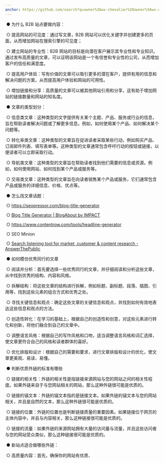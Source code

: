 ```yaml
---
anchor: https://github.com/search?q=owner%3Awx-chevalier%20owner%3Awx-chevalier%20f13e1d2e-a199-4304-beb1-dc66b50de53b&type=code
---
```


​ ● 为什么 B2B 站点要做内容：

​ ○ 提高网站的可见度：通过写文章，B2B 网站可以优化关键字并创建更多的页面，从而增加网站在搜索引擎的可见度；

​ ○ 建立网站的专业性：B2B 网站的目标是向潜在客户展示其专业性和专业知识。通过发布高质量的文章，可以证明该网站是一个有信誉和专业性的公司，从而增加客户的信任和满意度。

​ ○ 提高用户体验：写有价值的文章可以吸引更多的潜在客户，提供有用的信息和解决问题的方案，从而提高用户体验和网站的可用性。

​ ○ 增加链接和分享：高质量的文章可以被其他网站引用和分享，这有助于增加网站的链接数量和网站的知名度。

​ ● 文章的类型划分：

​ ○ 信息类文章：这种类型的文字提供有关某个主题、产品、服务或行业的信息，旨在帮助读者解决问题或了解更多信息。例如，如何使用某个产品、如何解决某个问题等。

​ ○ 转化率类文章：这种类型的文章旨在促进读者采取某些行动，例如购买产品、订阅邮件列表、填写表单等。这种类型的文章通常包含呼吁行动的按钮或链接，以便读者可以立即采取行动。

​ ○ 导航类文章：这种类型的文章旨在帮助读者找到他们需要的信息或资源。例如，如何使用网站、如何找到某个产品或服务等。

​ ○ 交易类文章：这种类型的文章旨在向读者销售某个产品或服务，它们通常包含产品或服务的详细信息、价格、优点等。

​ ● 怎么找文章话题：

​ ○ https://seopressor.com/blog-title-generator

​ ○ [Blog Title Generator | BlogAbout by IMPACT](https://www.impactplus.com/blog-title-generator/blogabout)

​ ○ https://www.contentrow.com/tools/headline-generator

​ ○ SEO Minion

​ ○ [Search listening tool for market, customer & content research - AnswerThePublic](http://answerthepublic.com)

​ ● 如何模仿优秀同行的文章

​ ○ 阅读并分析：首先要选择一些优秀同行的文章，并仔细阅读和分析这些文章，从中找到优秀的结构、内容和风格。

​ ○ 拆解结构：将这些文章的结构进行拆解，例如标题、副标题、段落、插图、引用等，找到这些元素的组合方式和优秀之处。

​ ○ 寻找关键信息和观点：确定这些文章的关键信息和观点，并找到如何有效地表达这些信息和观点的方法。

​ ○ 创造性转化：在学习的基础上，根据自己的创造性和创意，对这些元素进行转化和创新，将他们融合到自己的文章中。

​ ○ 调整语言风格：根据自己的写作风格和口吻，适当调整语言风格和词汇选择，使文章更符合自己的风格和读者群体的喜好。

​ ○ 优化排版和设计：根据自己的需要和要求，进行文章排版和设计的优化，使文章更美观、易读、易懂。

​ ● 判断优质外链的标准有哪些

​ ○ 链接的相关性：外链的相关性是指链接来源网站与您的网站之间的相关性程度。如果外链来自于与您网站相关的网站，那么这种外链很可能是优质的。

​ ○ 链接的锚文本：外链的锚文本指的是链接文本。如果外链的锚文本与您的网站相关，并且是自然的文本，那么这种外链很可能是优质的。

​ ○ 链接的位置：外链的位置也是判断链接质量的重要因素。如果链接位于网页的主体内容中，并且与内容相关，那么这种链接很可能是优质的。

​ ○ 链接的流量：如果外链的来源网站拥有大量的访问量与流量，并且这些访问者与您的网站受众类似，那么这种链接很可能是优质的。

​ ● 新站点适合做哪些外链：

​ ○ 高质量内容：首先，确保你的网站有优质、
